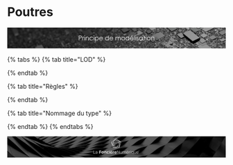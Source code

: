 # Poutres

![](../../.gitbook/assets/principe-de-mod.png)

{% tabs %}
{% tab title="LOD" %}

{% endtab %}

{% tab title="Règles" %}

{% endtab %}

{% tab title="Nommage du type" %}

{% endtab %}
{% endtabs %}

![](../../.gitbook/assets/wallpaper_fnum_black.jpg)

